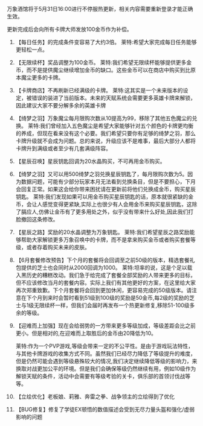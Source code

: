 万象酒馆将于5月31日16:00进行不停服热更新，相关内容需要重新登录才能正确生效。

更新完成后会向所有卡牌大师发放100金币作为补偿。

1. 【每日任务】的完成条件变容易了大约3倍。
   莱特:希望大家完成每日任务能够更轻松一点。
   
2. 【无限续杯】奖品调整为100金币。
   莱特:我们希望无限续杯能够提供更多金币，而不是提供魔尘继续增加金币的缺口。这些金币可以在商店中购买到比原本魔尘更多的卡牌。
   
3. 【卡牌商店】不再刷新已经满级的卡牌。
   莱特:这其实是一个未来版本的设定，被错误的装进了当前版本。未来的天赋系统会需要更多英雄卡牌来解锁，因此建议大家不要分解多余的英雄卡牌
   
4. 【绮梦之羽】万象魔尘每月限购次数从10提高为99，移除了其他五色魔尘的兑换。
   莱特:我们曾经加入五色魔尘是希望大家能够针对五个颜色的卡牌更均衡的养成，但现在看来没有这个必要。我们希望只要你有足够的绮梦之羽，那么卡牌升级就不会成为问题。总的来说，升级应该不是难事，最后大部分人都将卡牌升到满级或者至少有几套满级阵容。
   
5. 【星辰召唤】星辰钥匙回调为20水晶购买，不可再用金币购买。

6. 【绮梦之羽】又可以用500绮梦之羽兑换星辰钥匙了，每月限购次数为5。因为数据问题，可能有少部分玩家本月无法看到兑换条目，但是不要担心，下月会回复正常。如果这会给你带来困扰请在更新前将他们兑换成金币，购买星辰钥匙。
   莱特:我们发现如果可以用金币购买星辰钥匙的话，原本就很紧缺的金币，会让人感觉变得更紧缺,实际上也很少有人会用金币来购买星辰钥匙，这除了膈应人,仿佛让金币有了更多用处之外，似乎没有带来什么好处,因此我们打脸撤回这条修改。
   
7. 【星辰之路】奖励的20水晶调整为万象钥匙。
   莱特:我们希望星辰之路奖励能够帮助大家解锁更多万象召唤中的卡牌，而不是拿来购买金币或者购买套餐等级，或者存着购买未来的皮肤。
   
8. 【6月套餐修改预告】下个月的套餐将会回调至之前50级的版本，精选套餐礼包提供的芝士也会同时从2000回调为1000。
   莱特:坦率的说，这是个足以载入黑历史的糟糕改动。我们急于给完成了套餐全部奖励的人带来更多的目标，但不应该修改当月的套餐内容。实际上我们有其他更好的方案，在这里给大家再次郑重致歉。下个月套餐将会回到更加休闲，更容易完成的50级版本。请注意在下个月到来时会暂时看到51级到100级的奖励是50金币,每2级的奖励的芝士与1级无限续杯一样，但我们会届时再发布一个热更新修复,移除51-100级多余的等级。
   
9. 【迎难而上加强】现在会给弱势的一方带来更多等级加成，等级差距会比之前更小。但是相对的,在迎难而上取胜后的金币由20降低为10。

   莱特:作为一个PVP游戏,等级会带来一定的不公平性。是由于游戏玩法特性，与其他卡牌游戏的收集方式不同。虽然我们已经尽力降低了等级提升的难度，但是仍然可能会遇到等级悬殊较大的情况,我们决定继续降低等级的影响力，来换取对战更加公平的环境。但是我们会确保等级仍然继续有用，例如10级作为解锁天赋的条件，活动中会需要有等级考验的关卡，俱乐部的首领讨伐战等等。

10. 【立绘优化】老板娘、莉雅、奔雷之拳、战争领主的立绘得到了优化

11. 【BUG修复】修复了学徒EX顿悟的数值描述会受到无尽力量头盔和强化/虚弱影响的问题